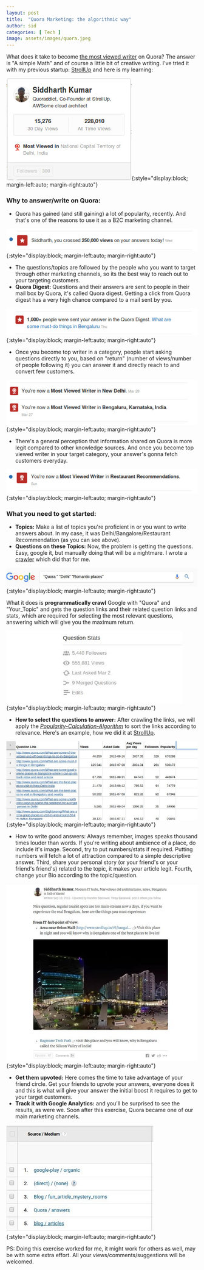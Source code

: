 ```yaml
---
layout: post
title:  "Quora Marketing: the algorithmic way"
author: sid
categories: [ Tech ]
image: assets/images/quora.jpeg
---
```

What does it take to become [the most viewed writer](http://www.quora.com/profile/Siddharth-Kumar-5) on Quora? The answer is "A simple Math" and of course a little bit of creative writing. I've tried it with my previous startup: [StrollUp](https://www.strollup.in/) and here is my learning:

![placeholder](/assets/images/quora-top-viewer.jpeg){:style="display:block; margin-left:auto; margin-right:auto"}

### Why to answer/write on Quora:
* Quora has gained (and still gaining) a lot of popularity, recently. And that's one of the reasons to use it as a B2C marketing channel.

![placeholder](/assets/images/quora-views.jpeg){:style="display:block; margin-left:auto; margin-right:auto"}

* The questions/topics are followed by the people who you want to target through other marketing channels, so its the best way to reach out to your targeting customers.
* **Quora Digest:** Questions and their answers are sent to people in their mail box by Quora, it's called Quora digest. Getting a click from Quora digest has a very high chance compared to a mail sent by you.

![placeholder](/assets/images/quora-digest.jpeg){:style="display:block; margin-left:auto; margin-right:auto"}

* Once you become top writer in a category, people start asking questions directly to you, based on "return" (number of views/number of people following it) you can answer it and directly reach to and convert few customers.

![placeholder](/assets/images/quora-most-viewed.jpeg){:style="display:block; margin-left:auto; margin-right:auto"}

* There's a general perception that information shared on Quora is more legit compared to other knowledge sources. And once you become top viewed writer in your target category, your answer's gonna fetch customers everyday.

![placeholder](/assets/images/quora-most-viewed-rest.jpeg){:style="display:block; margin-left:auto; margin-right:auto"}

### What you need to get started:

* **Topics:** Make a list of topics you're proficient in or you want to write answers about. In my case, it was Delhi/Bangalore/Restaurant Recommendation (as you can see above).
* **Questions on these Topics:** Now, the problem is getting the questions. Easy, google it, but manually doing that will be a nightmare. I wrote a [crawler](http://github.com/thekosmix/Quora-Marketing) which did that for me.

![placeholder](/assets/images/quora-google.jpeg){:style="display:block; margin-left:auto; margin-right:auto"}

What it does is **programmatically crawl** Google with "Quora" and "Your_Topic" and gets the question links and their related question links and stats, which are required for selecting the most relevant questions, answering which will give you the maximum return.

![placeholder](/assets/images/quora-metrics.jpeg){:style="display:block; margin-left:auto; margin-right:auto"}

* **How to select the questions to answer:** After crawling the links, we will apply the [_Popularity-Calculation-Algorithm_](http://pastebin.com/tusNyLfm) to sort the links according to relevance. Here's an example, how we did it at [StrollUp](https://www.strollup.in/).

![placeholder](/assets/images/quora-ques.jpeg){:style="display:block; margin-left:auto; margin-right:auto"}

* How to write good answers: Always remember, images speaks thousand times louder than words. If you're writing about ambience of a place, do include it's image. Second, try to put numbers/stats if required. Putting numbers will fetch a lot of attraction compared to a simple descriptive answer. Third, share your personal story (or your friend's or your friend's friend's) related to the topic, it makes your article legit. Fourth, change your Bio according to the topic/question.

![placeholder](/assets/images/quora-post.jpeg){:style="display:block; margin-left:auto; margin-right:auto"}

* **Get them upvoted:** Here comes the time to take advantage of your friend circle. Get your friends to upvote your answers, everyone does it and this is what will give your answer the initial boost it requires to get to your target customers.
* **Track it with Google Analytics:** and you'll be surprised to see the results, as were we. Soon after this exercise, Quora became one of our main marketing channels.

![placeholder](/assets/images/quora-analytics.jpeg){:style="display:block; margin-left:auto; margin-right:auto"}

PS: Doing this exercise worked for me, it might work for others as well, may be with some extra effort. All your views/comments/suggestions will be welcomed.